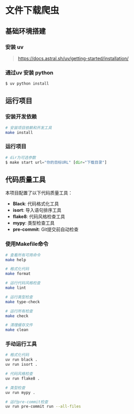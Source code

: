 # 文件下载爬虫

## 基础环境搭建

### 安装 uv

> https://docs.astral.sh/uv/getting-started/installation/

### 通过uv 安装 python

``` python
$ uv python install
```

## 运行项目

### 安装开发依赖

```bash
# 安装项目依赖和开发工具
make install
```

### 运行项目

``` python
# dir为可选参数
$ make start url="你的目标URL" [dir="下载目录"]
```


## 代码质量工具

本项目配置了以下代码质量工具：

- **Black**: 代码格式化工具
- **isort**: 导入语句排序工具
- **flake8**: 代码风格检查工具
- **mypy**: 类型检查工具
- **pre-commit**: Git提交前自动检查

### 使用Makefile命令

```bash
# 查看所有可用命令
make help

# 格式化代码
make format

# 运行代码风格检查
make lint

# 运行类型检查
make type-check

# 运行所有检查
make check

# 清理缓存文件
make clean
```

### 手动运行工具

```bash
# 格式化代码
uv run black .
uv run isort .

# 代码风格检查
uv run flake8 .

# 类型检查
uv run mypy .

# 运行pre-commit检查
uv run pre-commit run --all-files
```
